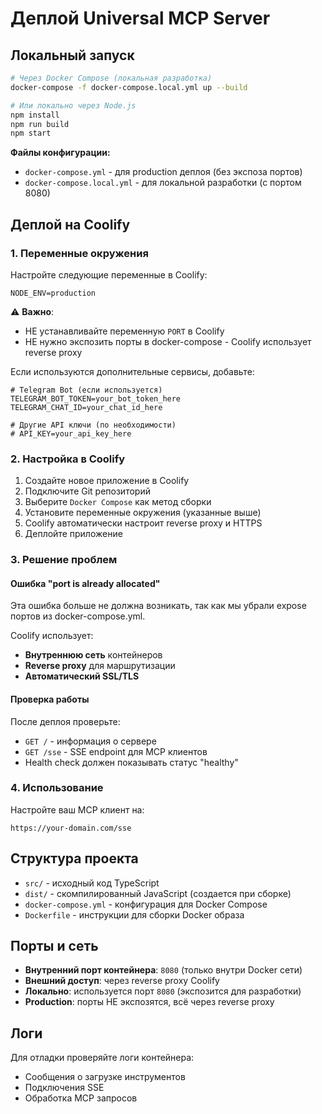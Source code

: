 # Деплой Universal MCP Server

## Локальный запуск

```bash
# Через Docker Compose (локальная разработка)
docker-compose -f docker-compose.local.yml up --build

# Или локально через Node.js
npm install
npm run build
npm start
```

**Файлы конфигурации:**
- `docker-compose.yml` - для production деплоя (без экспоза портов)
- `docker-compose.local.yml` - для локальной разработки (с портом 8080)

## Деплой на Coolify

### 1. Переменные окружения

Настройте следующие переменные в Coolify:

```
NODE_ENV=production
```

⚠️ **Важно**: 
- НЕ устанавливайте переменную `PORT` в Coolify
- НЕ нужно экспозить порты в docker-compose - Coolify использует reverse proxy

Если используются дополнительные сервисы, добавьте:

```
# Telegram Bot (если используется)
TELEGRAM_BOT_TOKEN=your_bot_token_here
TELEGRAM_CHAT_ID=your_chat_id_here

# Другие API ключи (по необходимости)
# API_KEY=your_api_key_here
```

### 2. Настройка в Coolify

1. Создайте новое приложение в Coolify
2. Подключите Git репозиторий
3. Выберите `Docker Compose` как метод сборки
4. Установите переменные окружения (указанные выше)
5. Coolify автоматически настроит reverse proxy и HTTPS
6. Деплойте приложение

### 3. Решение проблем

#### Ошибка "port is already allocated"
Эта ошибка больше не должна возникать, так как мы убрали expose портов из docker-compose.yml.

Coolify использует:
- **Внутреннюю сеть** контейнеров
- **Reverse proxy** для маршрутизации
- **Автоматический SSL/TLS**

#### Проверка работы

После деплоя проверьте:
- `GET /` - информация о сервере  
- `GET /sse` - SSE endpoint для MCP клиентов
- Health check должен показывать статус "healthy"

### 4. Использование

Настройте ваш MCP клиент на:
```
https://your-domain.com/sse
```

## Структура проекта

- `src/` - исходный код TypeScript
- `dist/` - скомпилированный JavaScript (создается при сборке)
- `docker-compose.yml` - конфигурация для Docker Compose
- `Dockerfile` - инструкции для сборки Docker образа

## Порты и сеть

- **Внутренний порт контейнера**: `8080` (только внутри Docker сети)
- **Внешний доступ**: через reverse proxy Coolify
- **Локально**: используется порт `8080` (экспозится для разработки)
- **Production**: порты НЕ экспозятся, всё через reverse proxy

## Логи

Для отладки проверяйте логи контейнера:
- Сообщения о загрузке инструментов
- Подключения SSE
- Обработка MCP запросов 